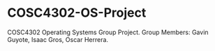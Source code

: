 # COSC4302-OS-Project
COSC4302 Operating Systems Group Project. Group Members: Gavin Guyote, Isaac Gros, Oscar Herrera.
